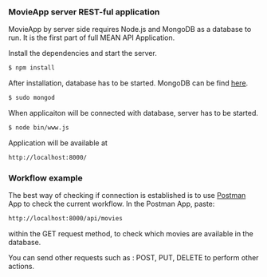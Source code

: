 ### MovieApp server REST-ful application

MovieApp by server side requires Node.js and MongoDB as a database to run.
It is the first part of full MEAN API Application.

Install the dependencies and start the server.

```sh
$ npm install
```

After installation, database has to be started.
MongoDB can be find [here](https://www.mongodb.com/download-center#community).

```sh
$ sudo mongod
```

When applicaiton will be connected with database, server has to be started.
```sh
$ node bin/www.js 
```

Application will be available at
```sh
http://localhost:8000/
```
### Workflow example

The best way of checking if connection is established is to use [Postman](https://www.getpostman.com/) App to check the current workflow.
In the Postman App, paste: 

```sh
http://localhost:8000/api/movies
```

within the GET request method, to check which movies are available in the database.

You can send other requests such as : POST, PUT, DELETE to perform other actions.
